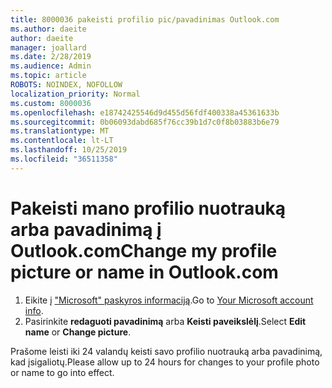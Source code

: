 ```yaml
---
title: 8000036 pakeisti profilio pic/pavadinimas Outlook.com
ms.author: daeite
author: daeite
manager: joallard
ms.date: 2/28/2019
ms.audience: Admin
ms.topic: article
ROBOTS: NOINDEX, NOFOLLOW
localization_priority: Normal
ms.custom: 8000036
ms.openlocfilehash: e18742425546d9d455d56fdf400338a45361633b
ms.sourcegitcommit: 0b06093dabd685f76cc39b1d7c0f8b03883b6e79
ms.translationtype: MT
ms.contentlocale: lt-LT
ms.lasthandoff: 10/25/2019
ms.locfileid: "36511358"
---
```

# <a name="change-my-profile-picture-or-name-in-outlookcom"></a><span data-ttu-id="5520b-102">Pakeisti mano profilio nuotrauką arba pavadinimą į Outlook.com</span><span class="sxs-lookup"><span data-stu-id="5520b-102">Change my profile picture or name in Outlook.com</span></span>

1. <span data-ttu-id="5520b-103">Eikite į ["Microsoft" paskyros informaciją](https://go.microsoft.com/fwlink/p/?linkid=860841).</span><span class="sxs-lookup"><span data-stu-id="5520b-103">Go to [Your Microsoft account info](https://go.microsoft.com/fwlink/p/?linkid=860841).</span></span>
1. <span data-ttu-id="5520b-104">Pasirinkite **redaguoti pavadinimą** arba **Keisti paveikslėlį**.</span><span class="sxs-lookup"><span data-stu-id="5520b-104">Select **Edit name** or **Change picture**.</span></span>

<span data-ttu-id="5520b-105">Prašome leisti iki 24 valandų keisti savo profilio nuotrauką arba pavadinimą, kad įsigaliotų.</span><span class="sxs-lookup"><span data-stu-id="5520b-105">Please allow up to 24 hours for changes to your profile photo or name to go into effect.</span></span>